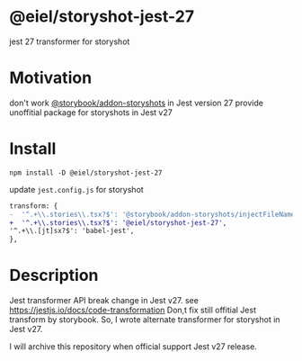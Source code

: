 # @eiel/storyshot-jest-27
jest 27 transformer for storyshot

# Motivation

don't work [@storybook/addon-storyshots](https://www.npmjs.com/package/@storybook/addon-storyshots) in Jest version 27
provide unoffitial package for storyshots in Jest v27

# Install

```
npm install -D @eiel/storyshot-jest-27
```

update `jest.config.js` for storyshot

```diff
transform: {
-  '^.+\\.stories\\.tsx?$': '@storybook/addon-storyshots/injectFileName',
+  '^.+\\.stories\\.tsx?$': '@eiel/storyshot-jest-27',
'^.+\\.[jt]sx?$': 'babel-jest',
},
```

# Description

Jest transformer API break change in Jest v27.
see https://jestjs.io/docs/code-transformation
Don,t fix still offitial Jest transform by storybook.
So, I wrote alternate transformer for storyshot in Jest v27.

I will archive this repository when official support Jest v27 release.
